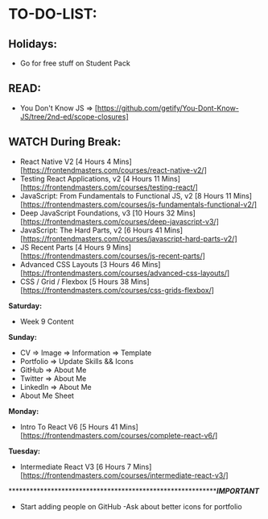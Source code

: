 # **TO-DO-LIST:**

## **Holidays:**

- Go for free stuff on Student Pack

## **READ:**

- You Don't Know JS => [https://github.com/getify/You-Dont-Know-JS/tree/2nd-ed/scope-closures]

## **WATCH During Break:**

- React Native V2 [4 Hours 4 Mins]
  [https://frontendmasters.com/courses/react-native-v2/]
- Testing React Applications, v2 [4 Hours 11 Mins]
  [https://frontendmasters.com/courses/testing-react/]
- JavaScript: From Fundamentals to Functional JS, v2 [8 Hours 11 Mins]
  [https://frontendmasters.com/courses/js-fundamentals-functional-v2/]
- Deep JavaScript Foundations, v3 [10 Hours 32 Mins]
  [https://frontendmasters.com/courses/deep-javascript-v3/]
- JavaScript: The Hard Parts, v2 [6 Hours 41 Mins]
  [https://frontendmasters.com/courses/javascript-hard-parts-v2/]
- JS Recent Parts [4 Hours 9 Mins]
  [https://frontendmasters.com/courses/js-recent-parts/]
- Advanced CSS Layouts [3 Hours 46 Mins]
  [https://frontendmasters.com/courses/advanced-css-layouts/]
- CSS / Grid / Flexbox [5 Hours 38 Mins]
  [https://frontendmasters.com/courses/css-grids-flexbox/]

**Saturday:**

- Week 9 Content

**Sunday:**

- CV => Image => Information => Template
- Portfolio => Update Skills && Icons
- GitHub => About Me
- Twitter => About Me
- LinkedIn => About Me
- About Me Sheet

**Monday:**

- Intro To React V6 [5 Hours 41 Mins]
  [https://frontendmasters.com/courses/complete-react-v6/]

**Tuesday:**

- Intermediate React V3 [6 Hours 7 Mins]
  [https://frontendmasters.com/courses/intermediate-react-v3/]

**************************************************************************************IMPORTANT***************************
  - Start adding people on GitHub
  -Ask about better icons for portfolio
